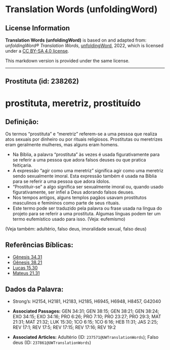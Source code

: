 # Translation Words (unfoldingWord)

## License Information

**Translation Words (unfoldingWord)** is based on and adapted from: _unfoldingWord® Translation Words_, [unfoldingWord](https://unfoldingword.org/utw), 2022, which is licensed under a [CC BY-SA 4.0 license](https://creativecommons.org/licenses/by-sa/4.0/legalcode.en).

This markdown version is provided under the same license.



--------------------------------

## Prostituta (id: 238262)

prostituta, meretriz, prostituído
=================================

Definição:
----------

Os termos “prostituta” e “meretriz” referem\-se a uma pessoa que realiza atos sexuais por dinheiro ou por rituais religiosos. Prostitutas ou meretrizes eram geralmente mulheres, mas alguns eram homens.

* Na Bíblia, a palavra “prostituta” às vezes é usada figurativamente para se referir a uma pessoa que adora falsos deuses ou que pratica feitiçaria.
* A expressão “agir como uma meretriz” significa agir como uma meretriz sendo sexualmente imoral. Esta expressão também é usada na Bíblia para se referir a uma pessoa que adora ídolos.
* “Prostituir\-se” a algo significa ser sexualmente imoral ou, quando usado figurativamente, ser infiel a Deus adorando falsos deuses.
* Nos tempos antigos, alguns templos pagãos usavam prostitutos masculinos e femininos como parte de seus rituais.
* Este termo pode ser traduzido pela palavra ou frase usada na língua do projeto para se referir a uma prostituta. Algumas línguas podem ter um termo eufemístico usado para isso. (Veja: eufemismo)

(Veja também: adultério, falso deus, imoralidade sexual, falso deus)

Referências Bíblicas:
---------------------

* [Gênesis 34\.31](https://ref.ly/Gen34:31)
* [Gênesis 38\.21](https://ref.ly/Gen38:21)
* [Lucas 15\.30](https://ref.ly/Luke15:30)
* [Mateus 21\.31](https://ref.ly/Matt21:31)

Dados da Palavra:
-----------------

* Strong’s: H2154, H2181, H2183, H2185, H6945, H6948, H8457, G42040

* **Associated Passages:** GEN 34:31; GEN 38:15; GEN 38:21; GEN 38:24; EXO 34:15; EXO 34:16; PRO 6:26; PRO 7:10; PRO 23:27; PRO 29:3; MAT 21:31; MAT 21:32; LUK 15:30; 1CO 6:15; 1CO 6:16; HEB 11:31; JAS 2:25; REV 17:1; REV 17:5; REV 17:15; REV 17:16; REV 19:2
* **Associated Articles:** Adultério (ID: `237571@UWTranslationWords`); Falso deus (ID: `237861@UWTranslationWords`)

